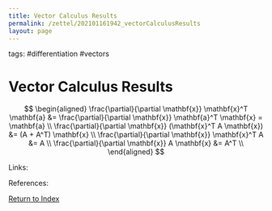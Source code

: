 ```yaml
---
title: Vector Calculus Results
permalink: /zettel/202101161942_vectorCalculusResults
layout: page
---
```

tags: #differentiation #vectors

# Vector Calculus Results

$$
\begin{aligned}
\frac{\partial}{\partial \mathbf{x}} \mathbf{x}^T \mathbf{a} &= \frac{\partial}{\partial \mathbf{x}} \mathbf{a}^T \mathbf{x} = \mathbf{a} \\
\frac{\partial}{\partial \mathbf{x}} (\mathbf{x}^T A \mathbf{x}) &= (A + A^T) \mathbf{x} \\
\frac{\partial}{\partial \mathbf{x}} \mathbf{x}^T A &= A \\
\frac{\partial}{\partial \mathbf{x}} A \mathbf{x} &= A^T \\
\end{aligned}
$$

Links: 

References: 

[Return to Index](index)
